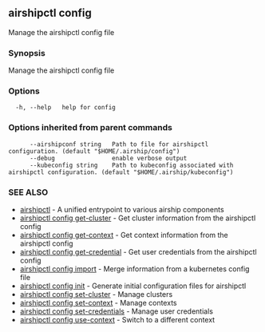 ## airshipctl config

Manage the airshipctl config file

### Synopsis

Manage the airshipctl config file

### Options

```
  -h, --help   help for config
```

### Options inherited from parent commands

```
      --airshipconf string   Path to file for airshipctl configuration. (default "$HOME/.airship/config")
      --debug                enable verbose output
      --kubeconfig string    Path to kubeconfig associated with airshipctl configuration. (default "$HOME/.airship/kubeconfig")
```

### SEE ALSO

* [airshipctl](airshipctl.md)	 - A unified entrypoint to various airship components
* [airshipctl config get-cluster](airshipctl_config_get-cluster.md)	 - Get cluster information from the airshipctl config
* [airshipctl config get-context](airshipctl_config_get-context.md)	 - Get context information from the airshipctl config
* [airshipctl config get-credential](airshipctl_config_get-credential.md)	 - Get user credentials from the airshipctl config
* [airshipctl config import](airshipctl_config_import.md)	 - Merge information from a kubernetes config file
* [airshipctl config init](airshipctl_config_init.md)	 - Generate initial configuration files for airshipctl
* [airshipctl config set-cluster](airshipctl_config_set-cluster.md)	 - Manage clusters
* [airshipctl config set-context](airshipctl_config_set-context.md)	 - Manage contexts
* [airshipctl config set-credentials](airshipctl_config_set-credentials.md)	 - Manage user credentials
* [airshipctl config use-context](airshipctl_config_use-context.md)	 - Switch to a different context

